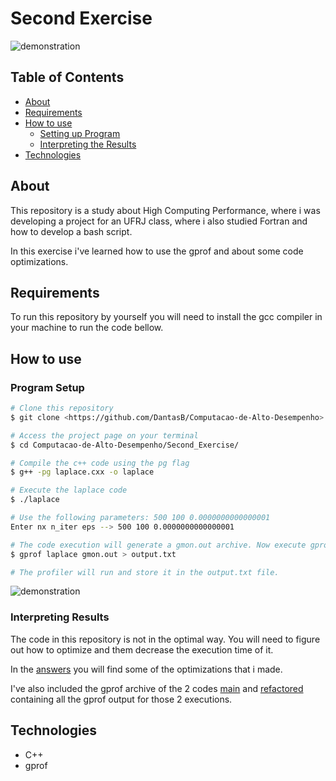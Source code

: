 # Second Exercise

![demonstration](https://cdn.discordapp.com/attachments/539836343094870016/838093576582856724/unknown.png)

## Table of Contents

<!--ts-->

- [About](#about)
- [Requirements](#requirements)
- [How to use](#how-to-use)
  - [Setting up Program](#program-setup)
  - [Interpreting the Results](#interpreting-results)
- [Technologies](#technologies)
<!--te-->

## About

This repository is a study about High Computing Performance, where i was developing a project for an UFRJ class, where i also studied Fortran and how to develop a bash script.

In this exercise i've learned how to use the gprof and about some code optimizations.

## Requirements

To run this repository by yourself you will need to install the gcc compiler in your machine to run the code bellow.

## How to use

### Program Setup

```bash
# Clone this repository
$ git clone <https://github.com/DantasB/Computacao-de-Alto-Desempenho>

# Access the project page on your terminal
$ cd Computacao-de-Alto-Desempenho/Second_Exercise/

# Compile the c++ code using the pg flag
$ g++ -pg laplace.cxx -o laplace

# Execute the laplace code
$ ./laplace

# Use the following parameters: 500 100 0.0000000000000001
Enter nx n_iter eps --> 500 100 0.0000000000000001

# The code execution will generate a gmon.out archive. Now execute gprof
$ gprof laplace gmon.out > output.txt

# The profiler will run and store it in the output.txt file.
```

![demonstration](https://cdn.discordapp.com/attachments/539836343094870016/838092024472272936/unknown.png)

### Interpreting Results

The code in this repository is not in the optimal way. You will need to figure out how to optimize and them decrease the execution time of it.

In the [answers](https://github.com/DantasB/High-Performance-Computing/blob/main/Second_Exercise/Respostas.pdf) you will find some of the optimizations that i made.

I've also included the gprof archive of the 2 codes [main](https://github.com/DantasB/High-Performance-Computing/blob/main/Second_Exercise/gprof_files/main_code.txt) and [refactored](https://github.com/DantasB/High-Performance-Computing/blob/main/Second_Exercise/gprof_files/refactored_code.txt) containing all the gprof output for those 2 executions.

## Technologies

- C++
- gprof
